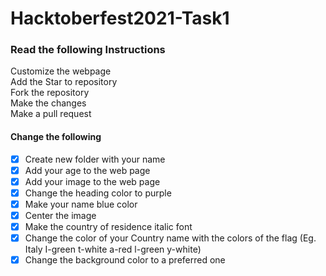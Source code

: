 # Hacktoberfest2021-Task1

### Read the following Instructions

Customize the webpage<br>
Add the Star to repository<br>
Fork the repository<br>
Make the changes<br>
Make a pull request

#### Change the following

- [x] Create new folder with your name<br>
- [x] Add your age to the web page<br>
- [x] Add your image to the web page<br>
- [x] Change the heading color to purple<br>
- [x] Make your name blue color<br>
- [x] Center the image<br>
- [x] Make the country of residence italic font<br>
- [x] Change the color of your Country name with the colors of the flag (Eg. Italy I-green t-white a-red l-green y-white)<br>
- [x] Change the background color to a preferred one<br>

